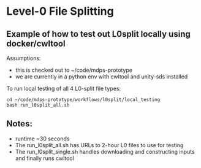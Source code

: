 # Level-0 File Splitting

## Example of how to test out L0split locally using docker/cwltool

Assumptions:
- this is checked out to ~/code/mdps-prototype
- we are currently in a python env with cwltool and unity-sds installed

To run local testing of all 4 L0-split file types:

```
cd ~/code/mdps-prototype/workflows/l0split/local_testing
bash run_l0split_all.sh
```


## Notes:

- runtime ~30 seconds
- The run_l0split_all.sh has URLs to 2-hour L0 files to use for testing
- The run_l0split_single.sh handles downloading and constructing inputs and
  finally runs cwltool


